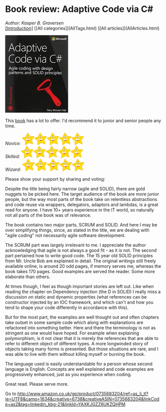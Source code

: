 ﻿# Book review: Adaptive Code via C# #
*Author: Kasper B. Graversen*
<br>[[Introduction]](<BaseUrl/>) [[All categories]](<BaseUrl/>AllTags.html) [[All articles]](<BaseUrl/>AllArticles.html)
<br>
<Categories Tags="Book_Review, SOLID">
</Categories>

<img src="Adaptive Code via CS.jpg">

This [book](http://www.amazon.co.uk/gp/product/0735683204/ref=as_li_tl?ie=UTF8&camp=1634&creative=6738&creativeASIN=0735683204&linkCode=as2&tag=linkedin_kbg-21&linkId=YAXKJGZZ6UKZQHPM) has a lot to offer. I'd recommend it to junior and senior people any time.

*Novice:* <img src="star.jpg" width="40px"><img src="star.jpg" width="40px"><img src="star.jpg" width="40px"><img src="star.jpg" width="40px"><img src="star.jpg" width="40px">  
*Skilled:* <img src="star.jpg" width="40px"><img src="star.jpg" width="40px"><img src="star.jpg" width="40px"><img src="star.jpg" width="40px"><img src="star.jpg" width="40px">  
*Wizard:* <img src="star.jpg" width="40px"><img src="star.jpg" width="40px"><img src="star.jpg" width="40px"><img src="star.jpg" width="40px"><img src="star.jpg" width="40px">  

Please show your support by sharing and voting: 
<SocialShareButtons>
</SocialShareButtons>


Despite the title being fairly narrow (agile and SOLID), there are gold nuggets to be picked here. The target audience of the book are more junior people, but the way most parts of the book take on relentless abstractions and code reuse via wrappers, delegators, adaptors and lambdas, is a great read for anyone. I have 10+ years experience in the IT world, so naturally not all parts of the book was of relevance.

The book contains two major parts, SCRUM and SOLID. And here I may be over simplifying things, since, as stated in the title, we are dealing with "agile coding" not necessarily agile software development.

The SCRUM part was largely irrelevant to me. I appreciate the author acknowledging that agile is not always a good fit - as it is not. The second part pertained how to write good code. The 15 year old SOLID principles from Mr. Uncle Bob are explained in detail. The original writings still freely available online, is around 20 odd pages, if memory serves me, whereas the book takes 170 pages. Good examples are served the reader. Some more elaborate than others.

At times though, I feel as though important stories are left out. Like when reading the chapter on Dependency injection (the D in SOLID) I really miss a discussion on static and dynamic properties (what references can be constructor injected by an IOC framework, and which can't and how you tend to shape your code differently in accordance with this).

But for the most part, the examples are well thought out and often chapters take outset in some sample code which along with explanations are refactored into something better. Here and there the terminology is not as stringent as one would have hoped. For example when explaining polymorphism, is it not clear that it is merely the references that are able to refer to different object of different types. A more longwinded story of objects taking many forms is presented. But those situations are rare, and I was able to live with them without killing myself or burning the book.

The language used is easily understandable for a person whose second language is English. Concepts are well explained and code examples are progressively enhanced, just as you experience when coding.

Great read. Please serve more.

Go to  http://www.amazon.co.uk/gp/product/0735683204/ref=as_li_tl?ie=UTF8&camp=1634&creative=6738&creativeASIN=0735683204&linkCode=as2&tag=linkedin_kbg-21&linkId=YAXKJGZZ6UKZQHPM




<br><br>

<CommentText>
</CommentText>


<br><br>